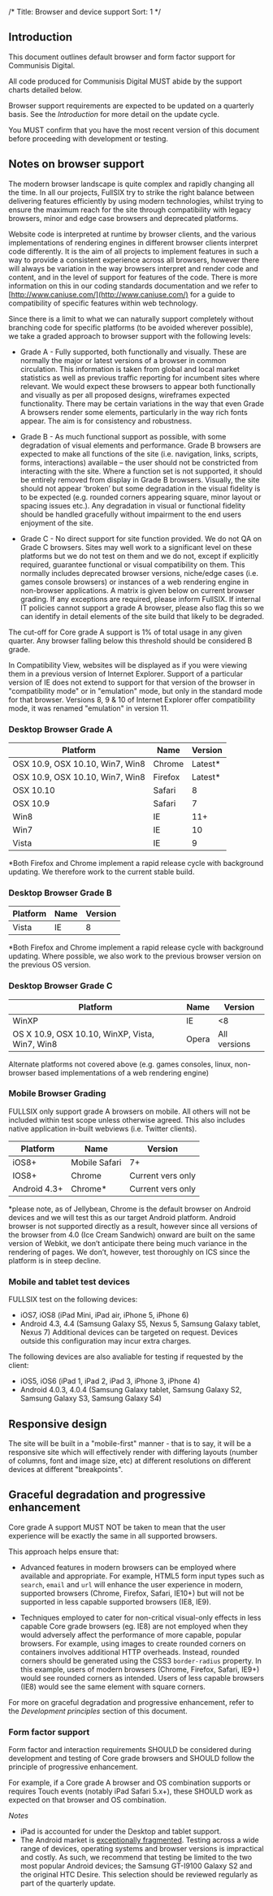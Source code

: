 /* 
Title: Browser and device support
Sort: 1
*/


## Introduction

This document outlines default browser and form factor support for Communisis Digital.

All code produced for Communisis Digital MUST abide by the support charts detailed 
below.

Browser support requirements are expected to be updated on a quarterly basis.
See the _Introduction_ for more detail on the update cycle.

You MUST confirm that you have the most recent version of this document before
proceeding with development or testing.

## Notes on browser support

The modern browser landscape is quite complex and rapidly changing all the time.  In all our projects, FullSIX try to strike the right balance between delivering features efficiently by using modern technologies, whilst trying to ensure the maximum reach for the site through compatibility with legacy browsers, minor and edge case browsers and deprecated platforms.

Website code is interpreted at runtime by browser clients, and the various implementations of rendering engines in different browser clients interpret code differently.  It is the aim of all projects to implement features in such a way to provide a consistent experience across all browsers, however there will always be variation in the way browsers interpret and render code and content, and in the level of support for features of the code.  There is more information on this in our coding standards documentation and we refer to [http://www.caniuse.com/](http://www.caniuse.com/) for a guide to compatibility of specific features within web technology.  

Since there is a limit to what we can naturally support completely without branching code for specific platforms (to be avoided wherever possible), we take a graded approach to browser support with the following levels:

+ Grade A - Fully supported, both functionally and visually.  These are normally the major or latest versions of a browser in common circulation.  This information is taken from global and local market statistics as well as previous traffic reporting for incumbent sites where relevant.  We would expect these browsers to appear both functionally and visually as per all proposed designs, wireframes expected functionality.  There may be certain variations in the way that even Grade A browsers render some elements, particularly in the way rich fonts appear.  The aim is for consistency and robustness.

+ Grade B - As much functional support as possible, with some degradation of visual elements and performance.  Grade B browsers are expected to make all functions of the site (i.e. navigation, links, scripts, forms, interactions) available – the user should not be constricted from interacting with the site.  Where a function set is not supported, it should be entirely removed from display in Grade B browsers.  Visually, the site should not appear ‘broken’ but some degradation in the visual fidelity is to be expected (e.g. rounded corners appearing square, minor layout or spacing issues etc.).    Any degradation in visual or functional fidelity should be handled gracefully without impairment to the end users enjoyment of the site.

+ Grade C - No direct support for site function provided. We do not QA on Grade C browsers.  Sites may well work to a significant level on these platforms but we do not test on them and we do not, except if explicitly required, guarantee functional or visual compatibility on them.  This normally includes deprecated browser versions, niche/edge cases (i.e. games console browsers) or instances of a web rendering engine in non-browser applications.
A matrix is given below on current browser grading. If any exceptions are required, please inform FullSIX. If internal IT policies cannot support a grade A browser, please also flag this so we can identify in detail elements of the site build that likely to be degraded.

The cut-off for Core grade A support is 1% of total usage in any given quarter.
Any browser falling below this threshold should be considered B grade.

In Compatibility View, websites will be displayed as if you were viewing them in a previous version of Internet Explorer. Support of a particular version of IE does not extend to support for that version of the browser in "compatibility mode" or in "emulation" mode, but only in the standard mode for that browser. Versions 8, 9 & 10 of Internet Explorer offer compatibility mode, it was renamed "emulation" in version 11. 

### Desktop Browser Grade A

| Platform | Name | Version |
|----------|------|---------|
|OSX 10.9, OSX 10.10, Win7, Win8 | Chrome | Latest*|
|OSX 10.9, OSX 10.10, Win7, Win8 | Firefox | Latest*|
|OSX 10.10 | Safari | 8|
|OSX 10.9| Safari | 7|
|Win8 | IE | 11+|
|Win7 | IE | 10|
|Vista | IE | 9|

*Both Firefox and Chrome implement a rapid release cycle with background updating.  We therefore work to the current stable build.

### Desktop Browser Grade B

|Platform |  Name | Version |
|---------|-------|---------|
|Vista| IE | 8|

*Both Firefox and Chrome implement a rapid release cycle with background updating. Where possible, we also work to the previous browser version on the previous OS version. 

### Desktop Browser Grade C

|Platform |  Name | Version |
|---------|-------|---------|
|WinXP | IE | <8|
|OS X 10.9, OSX 10.10, WinXP, Vista, Win7, Win8 | Opera | All versions|

Alternate platforms not covered above (e.g. games consoles, linux, non-browser based implementations of a web rendering engine)


### Mobile Browser Grading

FULLSIX only support grade A browsers on mobile. All others will not be included within test scope unless otherwise agreed. This also includes native application in-built webviews (i.e. Twitter clients).

|Platform |  Name | Version |
|---------|-------|---------|
|iOS8+| Mobile Safari| 7+|
|IOS8+ | Chrome | Current vers only|
|Android 4.3+ | Chrome* | Current vers only|

*please note, as of Jellybean, Chrome is the default browser on Android devices and we will test this as our target Android platform.  Android browser is not supported directly as a result, however since all versions of the browser from 4.0 (Ice Cream Sandwich) onward are built on the same version of Webkit, we don’t anticipate there being much variance in the rendering of pages.  We don’t, however, test thoroughly on ICS since the platform is in steep decline.  

### Mobile and tablet test devices

FULLSIX test on the following devices:
+ iOS7, iOS8 (iPad Mini, iPad air, iPhone 5, iPhone 6) 
+ Android 4.3, 4.4 (Samsung Galaxy S5, Nexus 5, Samsung Galaxy tablet, Nexus 7)
Additional devices can be targeted on request. Devices outside this configuration may incur extra charges. 

The following devices are also avaliable for testing if requested by the client:
+ iOS5, iOS6 (iPad 1, iPad 2, iPad 3, iPhone 3, iPhone 4) 
+ Android 4.0.3, 4.0.4 (Samsung Galaxy tablet, Samsung Galaxy S2, Samsung Galaxy S3, Samsung Galaxy S4)

## Responsive design

The site will be built in a "mobile-first" manner - that is to say, it will
be a responsive site which will effectively render with differing layouts
(number of columns, font and image size, etc) at different resolutions on
different devices at different "breakpoints".

## Graceful degradation and progressive enhancement

Core grade A support MUST NOT be taken to mean that the user experience will be
exactly the same in all supported browsers.

This approach helps ensure that:

* Advanced features in modern browsers can be employed where available and
  appropriate. For example, HTML5 form input types such as `search`, `email` and
  `url` will enhance the user experience in modern, supported browsers (Chrome,
  Firefox, Safari, IE10+) but will not be supported in less capable supported
  browsers (IE8, IE9).

* Techniques employed to cater for non-critical visual-only effects in less
  capable Core grade browsers (eg. IE8) are not employed when they would
  adversely affect the performance of more capable, popular browsers. For
  example, using images to create rounded corners on containers involves
  additional HTTP overheads. Instead, rounded corners should be generated using
  the CSS3 `border-radius` property. In this example, users of modern browsers
  (Chrome, Firefox, Safari, IE9+) would see rounded corners as intended. Users
  of less capable browsers (IE8) would see the same element with square corners.

For more on graceful degradation and progressive enhancement, refer to
the _Development principles_ section of this document.

### Form factor support

Form factor and interaction requirements SHOULD be considered during development
and testing of Core grade browsers and SHOULD follow the principle of
progressive enhancement.

For example, if a Core grade A browser and OS combination supports or requires
Touch events (notably iPad Safari 5.x+), these SHOULD work as expected on that
browser and OS combination.

*Notes*

* iPad is accounted for under the Desktop and tablet support.
* The Android market is [exceptionally fragmented][android-fragmentation].
  Testing across a wide range of devices, operating systems and browser versions
  is impractical and costly. As such, we recommend that testing be limited to
  the two most popular Android devices; the Samsung GT-I9100 Galaxy S2 and the
  original HTC Desire. This selection should be reviewed regularly as part of
  the quarterly update.

[android-fragmentation]:               http://opensignalmaps.com/reports/fragmentation.php
